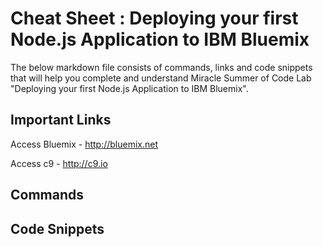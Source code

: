 # Cheat Sheet : Deploying your first Node.js Application to IBM Bluemix

The below markdown file consists of commands, links and code snippets that will help you complete and understand Miracle Summer of Code Lab "Deploying your first Node.js Application to IBM Bluemix".

## Important Links

Access Bluemix - http://bluemix.net

Access c9 - http://c9.io

## Commands


## Code Snippets
